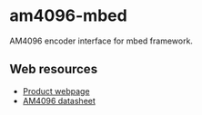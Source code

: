 # am4096-mbed
AM4096 encoder interface for mbed framework.

## Web resources
* [Product webpage](https://www.rls.si/en/am4096-12-bit-rotary-magnetic-encoder-chip)
* [AM4096 datasheet](https://www.rls.si/en/fileuploader/download/download/?d=0&file=custom%2Fupload%2FAM4096D02_06_EN_data_sheet.pdf)